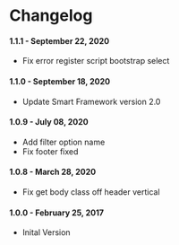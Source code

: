 Changelog
=========

#### 1.1.1 - September 22, 2020
* Fix error register script bootstrap select 

#### 1.1.0 - September 18, 2020
* Update Smart Framework version 2.0

#### 1.0.9 - July 08, 2020
* Add filter option name
* Fix footer fixed 

#### 1.0.8 - March 28, 2020
* Fix get body class off header vertical 

#### 1.0.0 - February 25, 2017
* Inital Version